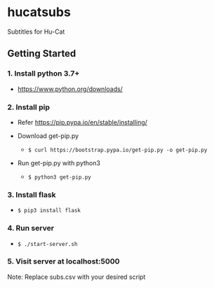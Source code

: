 # hucatsubs
Subtitles for Hu-Cat

## Getting Started
### 1. Install python 3.7+
  - https://www.python.org/downloads/

### 2. Install pip
  - Refer https://pip.pypa.io/en/stable/installing/
  - Download get-pip.py

    - `$ curl https://bootstrap.pypa.io/get-pip.py -o get-pip.py`

  - Run get-pip.py with python3

    - `$ python3 get-pip.py`

### 3. Install flask
  - `$ pip3 install flask`

### 4. Run server
  - `$ ./start-server.sh`

### 5. Visit server at localhost:5000

Note: Replace subs.csv with your desired script
